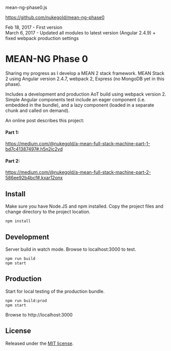 mean-ng-phase0.js

https://github.com/nukegold/mean-ng-phase0

Feb 18, 2017 - First version\
March 6, 2017 - Updated all modules to latest version (Angular 2.4.9) + fixed webpack production settings

# MEAN-NG Phase 0
Sharing my progress as I develop a MEAN 2 stack framework. 
MEAN Stack 2 using Angular version 2.4.7, webpack 2, Express (no MongoDB yet in this phase).

Includes a development and production AoT build using webpack version 2.
Simple Angular components test include an eager component (i.e. embedded in the bundle), 
and a lazy component (loaded in a separate chunk and called on demand).

An online post describes this project:

#### Part 1:
https://medium.com/@nukegold/a-mean-full-stack-machine-part-1-bd7c41387497#.h5n2ic2vd
#### Part 2:
https://medium.com/@nukegold/a-mean-full-stack-machine-part-2-586ee92b4bcf#.kxar12onx

## Install
Make sure you have Node.JS and npm installed. 
Copy the project files and change directory to the project location.

```
npm install
```

## Development 
Server build in watch mode. 
Browse to localhost:3000 to test.
```
npm run build
npm start
```
## Production 
Start for local testing of the production bundle.
```
npm run build:prod
npm start
```
Browse to http://localhost:3000

## License
Released under the [MIT license](http://www.opensource.org/licenses/MIT).
